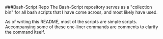 ###Bash-Script Repo
The Bash-Script repository serves as a "collection bin" for all bash scripts that I have come across, and most likely have used.

As of writing this README, most of the scripts are simple scripts. Accompanying some of these one-liner commands are comments to clarify the command itself.
